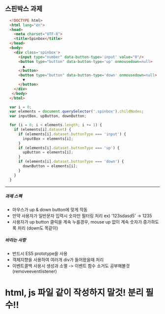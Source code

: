 ## 스핀박스 과제

```html
  <!DOCTYPE html>
  <html lang="en">
  <head>
    <meta charset="UTF-8">
    <title>Spinbox</title>
  </head>
  <body>
    <div class='spinbox'>
      <input type="number" data-button-type='input' value="0"/>
      <button type="button" data-button-type='up' onmousedown=null>
        ▲
      </button>
      <button type="button" data-button-type='down' onmousedown=null>
        ▼
      </button>
    </div>
   </body>
  </html>
```

```javascript
  var i = 0;
  var elements = document.querySelector('.spinbox').childNodes;
  var inputBox, upButton, downButton;

  for (i = 0; i < elements.length; i += 1) {
    if (elements[i].dataset) {
      if (elements[i].dataset.buttonType === 'input') {
        inputBox = elements[i];
      }
      if (elements[i].dataset.buttonType === 'up') {
        upButton = elements[i];
      }
      if (elements[i].dataset.buttonType === 'down') {
        downButton = elements[i];
      }
    }
  }
```
---

##### 과제 스펙
- 마우스가 up & down button에 맞게 작동
- 만약 사용자가 일반문자 입력시 숫자만 필터링 처리   ex) '123sdasd5' -> 1235
- 사용자가 up button 클릭을 계속 누를경우, mouse up 없이 계속 숫자가 증가하도록 처리 (down도 똑같이)

##### 바라는 사항
- 반드시 ES5 prototype을 사용
- 객체지향을 사용하여 여러개 div가 들어왔을때 처리
- 이벤트콜백 사용시 생성과 소멸 -> 이벤트 함수 소거도 공부해볼것(removeeventlistener)


# html, js 파일 같이 작성하지 말것! 분리 필수!! 
